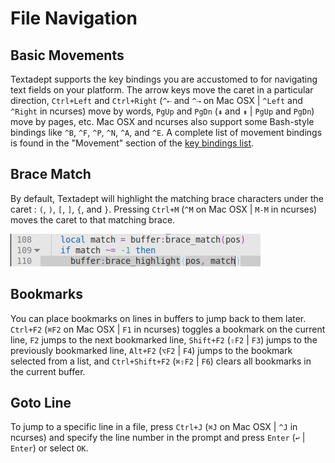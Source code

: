 # File Navigation

## Basic Movements

Textadept supports the key bindings you are accustomed to for navigating text
fields on your platform. The arrow keys move the caret in a particular
direction, `Ctrl+Left` and `Ctrl+Right` (`^⇠` and `^⇢` on Mac OSX | `^Left` and
`^Right` in ncurses) move by words, `PgUp` and `PgDn` (`⇞` and `⇟` | `PgUp` and
`PgDn`) move by pages, etc. Mac OSX and ncurses also support some Bash-style
bindings like `^B`, `^F`, `^P`, `^N`, `^A`, and `^E`. A complete list of
movement bindings is found in the "Movement" section of the
[key bindings list][].

[key bindings list]: api/_M.textadept.keys.html#Key.Bindings

## Brace Match

By default, Textadept will highlight the matching brace characters under the
caret : `(`, `)`, `[`, `]`, `{`, and `}`. Pressing `Ctrl+M` (`^M` on Mac OSX |
`M-M` in ncurses) moves the caret to that matching brace.

![Matching Braces](images/matchingbrace.png)

## Bookmarks

You can place bookmarks on lines in buffers to jump back to them later.
`Ctrl+F2` (`⌘F2` on Mac OSX | `F1` in ncurses) toggles a bookmark on the current
line, `F2` jumps to the next bookmarked line, `Shift+F2` (`⇧F2` | `F3`) jumps to
the previously bookmarked line, `Alt+F2` (`⌥F2` | `F4`) jumps to the bookmark
selected from a list, and `Ctrl+Shift+F2` (`⌘⇧F2` | `F6`) clears all bookmarks
in the current buffer.

## Goto Line

To jump to a specific line in a file, press `Ctrl+J` (`⌘J` on Mac OSX | `^J` in
ncurses) and specify the line number in the prompt and press `Enter` (`↩` |
`Enter`) or select `OK`.
